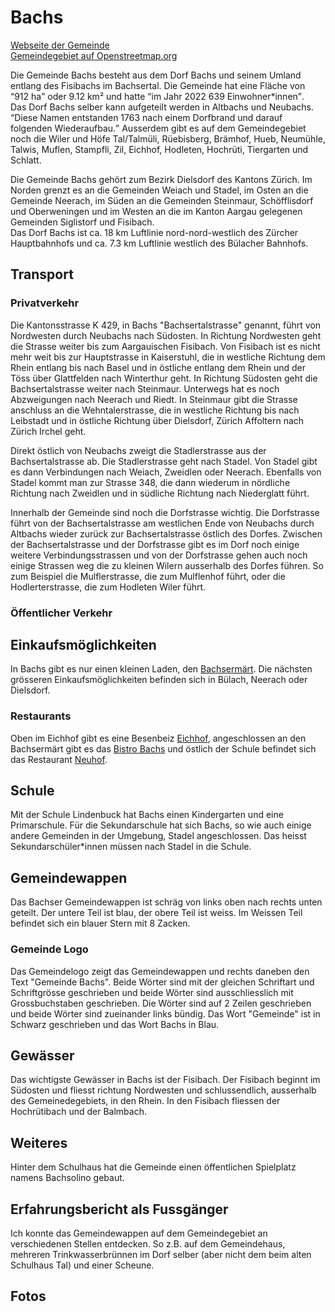 # Bachs

[Webseite der Gemeinde](https://www.bachs.ch)  
[Gemeindegebiet auf Openstreetmap.org](https://www.openstreetmap.org/relation/1682085)

Die Gemeinde Bachs besteht aus dem Dorf Bachs und seinem Umland entlang des Fisibachs im Bachsertal. Die Gemeinde hat eine Fläche von <q cite="https://www.bachs.ch/statistisches-steuerfuesse/">912 ha</q> oder 9.12 km² und hatte <q cite="https://www.bachs.ch/statistisches-steuerfuesse/">im Jahr 2022 639 Einwohner\*innen</q>.  
Das Dorf Bachs selber kann aufgeteilt werden in Altbachs und Neubachs. <q cite="https://www.bachs.ch/geschichte/">Diese Namen entstanden 1763 nach einem Dorfbrand und darauf folgenden Wiederaufbau.</q> Ausserdem gibt es auf dem Gemeindegebiet noch die Wiler und Höfe Tal/Talmüli, Rüebisberg, Brämhof, Hueb, Neumühle, Talwis, Muflen, Stampfli, Zil, Eichhof, Hodleten, Hochrüti, Tiergarten und Schlatt.

Die Gemeinde Bachs gehört zum Bezirk Dielsdorf des Kantons Zürich. Im Norden grenzt es an die Gemeinden Weiach und Stadel, im Osten an die Gemeinde Neerach, im Süden an die Gemeinden Steinmaur, Schöfflisdorf und Oberweningen und im Westen an die im Kanton Aargau gelegenen Gemeinden Siglistorf und Fisibach.  
Das Dorf Bachs ist ca. 18 km Luftlinie nord-nord-westlich des Zürcher Hauptbahnhofs und ca. 7.3 km Luftlinie westlich des Bülacher Bahnhofs.

## Transport

### Privatverkehr

Die Kantonsstrasse K 429, in Bachs "Bachsertalstrasse" genannt, führt von Nordwesten durch Neubachs nach Südosten. In Richtung Nordwesten geht die Strasse weiter bis zum Aargauischen Fisibach. Von Fisibach ist es nicht mehr weit bis zur Hauptstrasse in Kaiserstuhl, die in westliche Richtung dem Rhein entlang bis nach Basel und in östliche entlang dem Rhein und der Töss über Glattfelden nach Winterthur geht. In Richtung Südosten geht die Bachsertalstrasse weiter nach Steinmaur. Unterwegs hat es noch Abzweigungen nach Neerach und Riedt. In Steinmaur gibt die Strasse anschluss an die Wehntalerstrasse, die in westliche Richtung bis nach Leibstadt und in östliche Richtung über Dielsdorf, Zürich Affoltern nach Zürich Irchel geht.

Direkt östlich von Neubachs zweigt die Stadlerstrasse aus der Bachsertalstrasse ab. Die Stadlerstrasse geht nach Stadel. Von Stadel gibt es dann Verbindungen nach Weiach, Zweidlen oder Neerach. Ebenfalls von Stadel kommt man zur Strasse 348, die dann wiederum in nördliche Richtung nach Zweidlen und in südliche Richtung nach Niederglatt führt.

Innerhalb der Gemeinde sind noch die Dorfstrasse wichtig. Die Dorfstrasse führt von der Bachsertalstrasse am westlichen Ende von Neubachs durch Altbachs wieder zurück zur Bachsertalstrasse östlich des Dorfes. Zwischen der Bachsertalstrasse und der Dorfstrasse gibt es im Dorf noch einige weitere Verbindungsstrassen und von der Dorfstrasse gehen auch noch einige Strassen weg die zu kleinen Wilern ausserhalb des Dorfes führen. So zum Beispiel die Mulflerstrasse, die zum Mulflenhof führt, oder die Hodlerterstrasse, die zum Hodleten Wiler führt.

### Öffentlicher Verkehr

## Einkaufsmöglichkeiten

In Bachs gibt es nur einen kleinen Laden, den [Bachsermärt](https://www.bachsermaert.ch/). Die nächsten grösseren Einkaufsmöglichkeiten befinden sich in Bülach, Neerach oder Dielsdorf.

### Restaurants

Oben im Eichhof gibt es eine Besenbeiz [Eichhof](https://besenbeiz-eichhof.ch/), angeschlossen an den Bachsermärt gibt es das [Bistro Bachs](https://www.bachsermaert.ch/bistro-bachs/) und östlich der Schule befindet sich das Restaurant [Neuhof](https://www.neuhofbachs.com/).

## Schule

Mit der Schule Lindenbuck hat Bachs einen Kindergarten und eine Primarschule. Für die Sekundarschule hat sich Bachs, so wie auch einige andere Gemeinden in der Umgebung, Stadel angeschlossen. Das heisst Sekundarschüler\*innen müssen nach Stadel in die Schule.

## Gemeindewappen

Das Bachser Gemeindewappen ist schräg von links oben nach rechts unten geteilt. Der untere Teil ist blau, der obere Teil ist weiss. Im Weissen Teil befindet sich ein blauer Stern mit 8 Zacken.

### Gemeinde Logo

Das Gemeindelogo zeigt das Gemeindewappen und rechts daneben den Text "Gemeinde Bachs". Beide Wörter sind mit der gleichen Schriftart und Schriftgrösse geschrieben und beide Wörter sind ausschliesslich mit Grossbuchstaben geschrieben. Die Wörter sind auf 2 Zeilen geschrieben und beide Wörter sind zueinander links bündig. Das Wort "Gemeinde" ist in Schwarz geschrieben und das Wort Bachs in Blau.

## Gewässer

Das wichtigste Gewässer in Bachs ist der Fisibach. Der Fisibach beginnt im Südosten und fliesst richtung Nordwesten und schlussendlich, ausserhalb des Gemeinedegebiets, in den Rhein. In den Fisibach fliessen der Hochrütibach und der Balmbach.

## Weiteres

Hinter dem Schulhaus hat die Gemeinde einen öffentlichen Spielplatz namens Bachsolino gebaut.

## Erfahrungsbericht als Fussgänger

Ich konnte das Gemeindewappen auf dem Gemeindegebiet an verschiedenen Stellen entdecken. So z.B. auf dem Gemeindehaus, mehreren Trinkwasserbrünnen im Dorf selber (aber nicht dem beim alten Schulhaus Tal) und einer Scheune.

## Fotos
